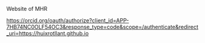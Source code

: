 Website of MHR


https://orcid.org/oauth/authorize?client_id=APP-7HB74NC0OLF54OC3&response_type=code&scope=/authenticate&redirect_uri=https://huixrotllant.github.io
